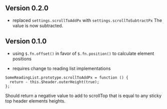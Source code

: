 ## Version 0.2.0
- replaced `settings.scrollToAddPx` with `settings.scrollToSubtractPx`
  The value is now subtracted.

## Version 0.1.0

- using `$.fn.offset()` in favor of `$.fn.position()` to
  calculate element positions

- requires change to reading list implementations

```
SomeReadingList.prototype.scrollToAddPx = function () {
  return - this.$header.outerHeight(true);
};
```

Should return a negative value to add to scrollTop that is equal to
any sticky top header elements heights.
